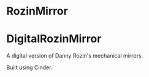 # RozinMirror
# DigitalRozinMirror

A digital version of Danny Rozin's mechanical mirrors.

Built using Cinder.
